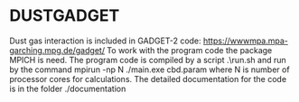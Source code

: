 # DUSTGADGET
Dust gas interaction is included in GADGET-2 code: https://wwwmpa.mpa-garching.mpg.de/gadget/
To work with the program code the package MPICH is need. The program code is compiled by a script 
.\run.sh 
and run by the command 
mpirun -np N ./main.exe cbd.param
where N is number of processor cores for calculations.
The detailed documentation for the code is in the folder ./documentation
